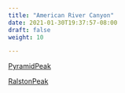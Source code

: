 ```yaml
---
title: "American River Canyon"
date: 2021-01-30T19:37:57-08:00
draft: false
weight: 10

---
```


<a target="_blank" href="/xmeyers/static/maps/PyramidPeak.pdf">PyramidPeak</a> 

<a target="_blank" href="/xmeyers/static/maps/RalstonPeak.pdf">RalstonPeak</a> 
